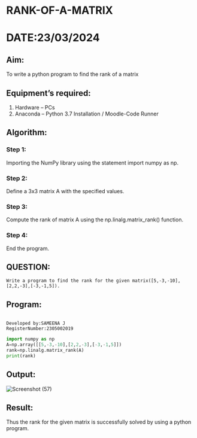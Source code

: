 # RANK-OF-A-MATRIX
# DATE:23/03/2024
## Aim:
To write a python program to find the rank of a matrix
## Equipment’s required:
1. 	Hardware – PCs
2. 	Anaconda – Python 3.7 Installation / Moodle-Code Runner
## Algorithm:
### Step 1: 
Importing the NumPy library using the statement import numpy as np.
### Step 2: 
Define a 3x3 matrix A with the specified values.
### Step 3: 
Compute the rank of matrix A using the np.linalg.matrix_rank() function.
### Step 4: 
End the program.
## QUESTION:
```
Write a program to find the rank for the given matrix([5,-3,-10],[2,2,-3],[-3,-1,5]).
```
## Program:
```

Developed by:SAMEENA J 
RegisterNumber:2305002019  

```
`````python
import numpy as np
A=np.array([[5,-3,-10],[2,2,-3],[-3,-1,5]])
rank=np.linalg.matrix_rank(A)
print(rank)
`````
## Output:
![Screenshot (57)](https://github.com/sameena77/RANK-OF-A-MATRIX/assets/155620541/0d58fdb5-6404-49b7-9c5e-4a370c29f2c9)

## Result:
Thus the rank for the given matrix is successfully solved by  using a python program.

